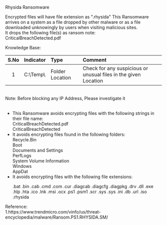 Rhysida Ransomware

Encrypted files will have file extension as ".rhysida" 
This Ransomware arrives on a system as a file dropped by other malware or as a file downloaded unknowingly by users when visiting malicious sites.
</br>It drops the following file(s) as ransom note:</br>
CriticalBreachDetected.pdf

Knowledge Base:</br>


| S.No | Indicator            | Type   | Comment |
|:-----:|:----------------|:---------|:--------------------|
|1  |C:\Temp\ | Folder Location  |  Check for any suspicious or unusual files in the given Location |

</br>
Note: Before blocking any IP Address, Please investigate it </br>
</br>
<ul>
<li>
This Ransomware avoids encrypting files with the following strings in their file name:
</br>CriticalBreachDetected.pdf
</br>CriticalBreachDetected
</li>

<li>
It avoids encrypting files found in the following folders:</br>
Recycle.Bin</br>
Boot</br>
Documents and Settings</br>
PerfLogs</br>
System Volume Information</br>
Windows</br>
AppDat</br>
</li>

<li>
It avoids encrypting files with the following file extensions:

.bat
.bin
.cab
.cmd
.com
.cur
.diagcab
.diagcfg
.diagpkg
.drv
.dll
.exe
.hlp
.hta
.ico
.lnk
.msi
.ocx
.ps1
.psm1
.scr
.sys
.sys
.ini
.db
.url
.iso
.rhysida
</li>

</ul>
Reference:</br>
1.https://www.trendmicro.com/vinfo/us/threat-encyclopedia/malware/Ransom.PS1.RHYSIDA.SM/</br>